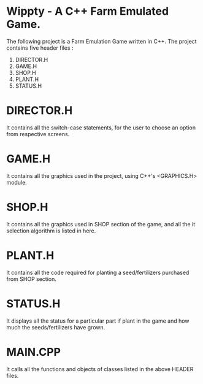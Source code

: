 # Wippty - A C++ Farm Emulated Game.

The following project is a Farm Emulation Game written in C++. The project contains five header files : 
1. DIRECTOR.H
2. GAME.H
3. SHOP.H
4. PLANT.H
5. STATUS.H


# DIRECTOR.H 
It contains all the switch-case statements, for the user to choose an option from respective screens.

# GAME.H
It contains all the graphics used in the project, using C++'s <GRAPHICS.H> module.

# SHOP.H
It contains all the graphics used in SHOP section of the game, and all the it selection algorithm is listed in here.

# PLANT.H
It contains all the code required for planting a seed/fertilizers purchased from SHOP section.

# STATUS.H
It displays all the status for a particular part if plant in the game and how much the seeds/fertilizers have grown.

# MAIN.CPP
It calls all the functions and objects of classes listed in the above HEADER files.

